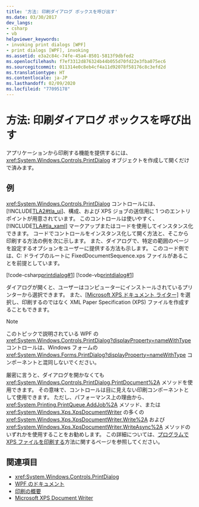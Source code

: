 ```yaml
---
title: '方法: 印刷ダイアログ ボックスを呼び出す'
ms.date: 03/30/2017
dev_langs:
- csharp
- vb
helpviewer_keywords:
- invoking print dialogs [WPF]
- print dialogs [WPF], invoking
ms.assetid: e3a2c84c-74fe-45a4-8501-5813f9dbfed2
ms.openlocfilehash: f7ef3312d876324b44b055d70fd22e3fba075ec6
ms.sourcegitcommit: 011314e0c8eb4cf4a11d92078f58176c8c3efd2d
ms.translationtype: HT
ms.contentlocale: ja-JP
ms.lasthandoff: 02/09/2020
ms.locfileid: "77095178"
---
```

# <a name="how-to-invoke-a-print-dialog"></a>方法: 印刷ダイアログ ボックスを呼び出す
アプリケーションから印刷する機能を提供するには、<xref:System.Windows.Controls.PrintDialog> オブジェクトを作成して開くだけで済みます。  
  
## <a name="example"></a>例  
 <xref:System.Windows.Controls.PrintDialog> コントロールには、[!INCLUDE[TLA2#tla_ui](../../../../includes/tla2sharptla-ui-md.md)]、構成、および XPS ジョブの送信用に 1 つのエントリ ポイントが用意されています。 このコントロールは使いやすく、[!INCLUDE[TLA#tla_xaml](../../../../includes/tlasharptla-xaml-md.md)] マークアップまたはコードを使用してインスタンス化できます。 コードでコントロールをインスタンス化して開く方法と、そこから印刷する方法の例を次に示します。 また、ダイアログで、特定の範囲のページを設定するオプションをユーザーに提供する方法も示します。 このコード例では、C: ドライブのルートに FixedDocumentSequence.xps ファイルがあることを前提としています。  
  
 [!code-csharp[printdialog#1](~/samples/snippets/csharp/VS_Snippets_Wpf/PrintDialog/CSharp/Window1.xaml.cs#1)]
 [!code-vb[printdialog#1](~/samples/snippets/visualbasic/VS_Snippets_Wpf/PrintDialog/visualbasic/window1.xaml.vb#1)]  
  
 ダイアログが開くと、ユーザーはコンピューターにインストールされているプリンターから選択できます。 また、[[Microsoft XPS ドキュメント ライター]](/windows/win32/printdocs/microsoft-xps-document-writer) を選択し、印刷するのではなく XML Paper Specification (XPS) ファイルを作成することもできます。  
  
> [!NOTE]
> このトピックで説明されている WPF の <xref:System.Windows.Controls.PrintDialog?displayProperty=nameWithType> コントロールは、Windows フォームの <xref:System.Windows.Forms.PrintDialog?displayProperty=nameWithType> コンポーネントと混同しないでください。  
  
 厳密に言うと、ダイアログを開かなくても <xref:System.Windows.Controls.PrintDialog.PrintDocument%2A> メソッドを使用できます。 その意味で、コントロールは目に見えない印刷コンポーネントとして使用できます。 ただし、パフォーマンス上の理由から、<xref:System.Printing.PrintQueue.AddJob%2A> メソッド、または <xref:System.Windows.Xps.XpsDocumentWriter> の多くの <xref:System.Windows.Xps.XpsDocumentWriter.Write%2A> および <xref:System.Windows.Xps.XpsDocumentWriter.WriteAsync%2A> メソッドのいずれかを使用することをお勧めします。 この詳細については、[プログラムで XPS ファイルを印刷する](how-to-programmatically-print-xps-files.md)方法に関するページを参照してください。  
  
## <a name="see-also"></a>関連項目

- <xref:System.Windows.Controls.PrintDialog>
- [WPF のドキュメント](documents-in-wpf.md)
- [印刷の概要](printing-overview.md)
- [Microsoft XPS Document Writer](/windows/win32/printdocs/microsoft-xps-document-writer)
